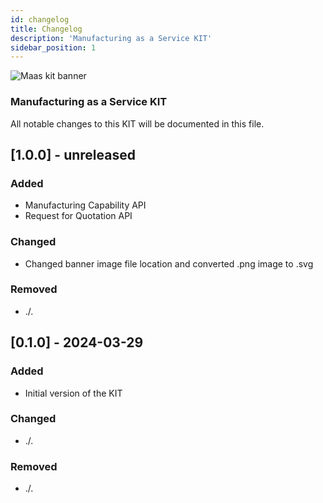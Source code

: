 ```yaml
---
id: changelog
title: Changelog
description: 'Manufacturing as a Service KIT'
sidebar_position: 1
---
```


![Maas kit banner](@site/static/img/kits/manufacturing-as-a-service/maas-kit-logo.svg)

### Manufacturing as a Service KIT

All notable changes to this KIT will be documented in this file.

## [1.0.0] - unreleased

### Added

- Manufacturing Capability API
- Request for Quotation API

### Changed

- Changed banner image file location and converted .png image to .svg

### Removed

- ./.

## [0.1.0] - 2024-03-29

### Added

- Initial version of the KIT

### Changed

- ./.

### Removed

- ./.
